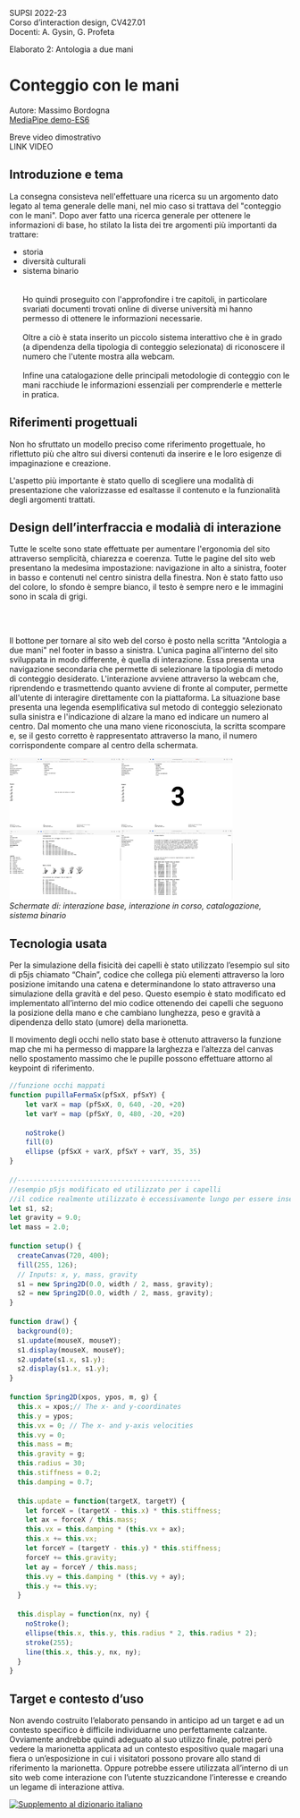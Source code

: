 SUPSI 2022-23  
Corso d’interaction design, CV427.01  
Docenti: A. Gysin, G. Profeta  

Elaborato 2: Antologia a due mani  

# Conteggio con le mani
Autore: Massimo Bordogna  
[MediaPipe demo-ES6](https://ixd-supsi.github.io/2023/esempi/mp_hands/es6/1_landmarks)

Breve video dimostrativo<br>
LINK VIDEO

## Introduzione e tema
La consegna consisteva nell'effettuare una ricerca su un argomento dato legato al tema generale delle mani, nel mio caso si trattava
del "conteggio con le mani". Dopo aver fatto una ricerca generale per ottenere le informazioni 
di base, ho stilato la lista dei tre argomenti più importanti da trattare:
<br>
- storia<br>
- diversità culturali<br>
- sistema binario<br>
<br><br>
Ho quindi proseguito con l'approfondire i tre capitoli, in particolare svariati documenti trovati online 
di diverse università mi hanno permesso di ottenere le informazioni necessarie.
<br><br>
Oltre a ciò è stata inserito un piccolo sistema interattivo che è in grado (a dipendenza della tipologia di 
conteggio selezionata) di riconoscere il numero che l'utente mostra alla webcam. 
<br><br>
Infine una catalogazione delle principali metodologie di conteggio con le mani racchiude le 
informazioni essenziali per comprenderle e metterle in pratica.

## Riferimenti progettuali
Non ho sfruttato un modello preciso come riferimento progettuale, ho riflettuto più che altro sui diversi contenuti 
da inserire e le loro esigenze di impaginazione e creazione.

L'aspetto più importante è stato quello di scegliere una modalità di presentazione che valorizzasse ed esaltasse 
il contenuto e la funzionalità degli argomenti trattati.



## Design dell’interfraccia e modalià di interazione
Tutte le scelte sono state effettuate per aumentare l'ergonomia del sito attraverso semplicità, chiarezza e coerenza. 
Tutte le pagine del sito web presentano la medesima impostazione: navigazione in alto a sinistra, footer in basso e contenuti nel centro sinistra della finestra.
Non è stato fatto uso del colore, lo sfondo è sempre bianco, il testo è sempre nero e le immagini sono in scala di grigi. 

<br><br>

Il bottone per tornare al sito web del corso è posto nella scritta "Antologia a due mani" nel footer in basso a sinistra.
L'unica pagina all'interno del sito sviluppata in modo differente, è quella di interazione. Essa presenta 
una navigazione secondaria che permette di selezionare la tipologia di metodo di conteggio desiderato. L'interazione avviene attraverso la webcam che, 
riprendendo e trasmettendo quanto avviene di fronte al computer, permette all'utente di interagire direttamente con la piattaforma. 
La situazione base presenta una legenda esemplificativa sul metodo di conteggio selezionato sulla sinistra e l'indicazione di alzare la mano ed indicare un numero al centro. 
Dal momento che una mano viene riconosciuta, la scritta scompare e, se il gesto corretto è rappresentato attraverso la mano, il numero corrispondente compare al centro della schermata.

[<img src="img_readme/interazione_1.png" width="200" alt="Interazione base">]()[<img src="img_readme/interazione_2.png" width="200" alt="Interazione in corso">]()[<img src="img_readme/catalogo.png" width="200" alt="Catalogazione">]()[<img src="img_readme/binario.png" width="200" alt="Sistema binario">]()
<br>
<i>Schermate di: interazione base, interazione in corso, catalogazione, sistema binario </i>
<br>


## Tecnologia usata
Per la simulazione della fisicità dei capelli è stato utilizzato l’esempio sul sito di p5js chiamato “Chain”, 
codice che collega più elementi attraverso la loro posizione imitando una catena e 
determinandone lo stato attraverso una simulazione della gravità e del peso. Questo esempio è 
stato modificato ed implementato all’interno del mio codice ottenendo dei capelli che seguono 
la posizione della mano e che cambiano lunghezza, peso e gravità a dipendenza dello stato (umore) della marionetta.

Il movimento degli occhi nello stato base è ottenuto attraverso la funzione map che mi ha permesso 
di mappare la larghezza e l’altezza del canvas nello spostamento massimo che le pupille possono 
effettuare attorno al keypoint di riferimento.


```JavaScript
//funzione occhi mappati
function pupillaFermaSx(pfSxX, pfSxY) {
	let varX = map (pfSxX, 0, 640, -20, +20)
    let varY = map (pfSxY, 0, 480, -20, +20)

	noStroke()
	fill(0)
	ellipse (pfSxX + varX, pfSxY + varY, 35, 35)
}

//----------------------------------------------
//esempio p5js modificato ed utilizzato per i capelli
//il codice realmente utilizzato è eccessivamente lungo per essere inserito
let s1, s2;
let gravity = 9.0;
let mass = 2.0;

function setup() {
  createCanvas(720, 400);
  fill(255, 126);
  // Inputs: x, y, mass, gravity
  s1 = new Spring2D(0.0, width / 2, mass, gravity);
  s2 = new Spring2D(0.0, width / 2, mass, gravity);
}

function draw() {
  background(0);
  s1.update(mouseX, mouseY);
  s1.display(mouseX, mouseY);
  s2.update(s1.x, s1.y);
  s2.display(s1.x, s1.y);
}

function Spring2D(xpos, ypos, m, g) {
  this.x = xpos;// The x- and y-coordinates
  this.y = ypos;
  this.vx = 0; // The x- and y-axis velocities
  this.vy = 0;
  this.mass = m;
  this.gravity = g;
  this.radius = 30;
  this.stiffness = 0.2;
  this.damping = 0.7;

  this.update = function(targetX, targetY) {
    let forceX = (targetX - this.x) * this.stiffness;
    let ax = forceX / this.mass;
    this.vx = this.damping * (this.vx + ax);
    this.x += this.vx;
    let forceY = (targetY - this.y) * this.stiffness;
    forceY += this.gravity;
    let ay = forceY / this.mass;
    this.vy = this.damping * (this.vy + ay);
    this.y += this.vy;
  }

  this.display = function(nx, ny) {
    noStroke();
    ellipse(this.x, this.y, this.radius * 2, this.radius * 2);
    stroke(255);
    line(this.x, this.y, nx, ny);
  }
}
```

## Target e contesto d’uso
Non avendo costruito l’elaborato pensando in anticipo ad un target e ad un contesto specifico è 
difficile individuarne uno perfettamente calzante. Ovviamente andrebbe quindi adeguato al suo utilizzo 
finale, potrei però vedere la marionetta applicata ad un contesto espositivo quale magari una fiera 
o un’esposizione in cui i visitatori possono provare allo stand di riferimento la marionetta. 
Oppure potrebbe essere utilizzata all’interno di un sito web come interazione con l’utente stuzzicandone 
l’interesse e creando un legame di interazione attiva.

[<img src="doc/munari.jpg" width="300" alt="Supplemento al dizionario italiano">]()
